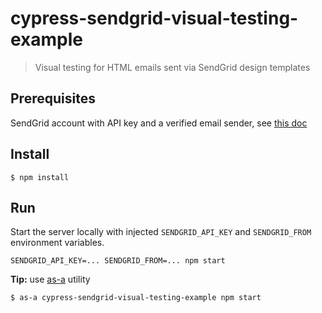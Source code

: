 # cypress-sendgrid-visual-testing-example
> Visual testing for HTML emails sent via SendGrid design templates

## Prerequisites

SendGrid account with API key and a verified email sender, see [this doc](https://sendgrid.com/docs/for-developers/sending-email/quickstart-nodejs/)

## Install

```shell
$ npm install
```

## Run

Start the server locally with injected `SENDGRID_API_KEY` and `SENDGRID_FROM` environment variables.

```
SENDGRID_API_KEY=... SENDGRID_FROM=... npm start
```

**Tip:** use [as-a](https://github.com/bahmutov/as-a) utility

```shell
$ as-a cypress-sendgrid-visual-testing-example npm start
```
